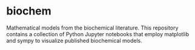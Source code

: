 # biochem
Mathematical models from the biochemical literature. This repository contains a collection of Python Jupyter notebooks that employ matplotlib and sympy to visualize published biochemical models.
